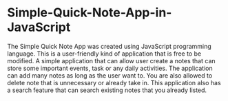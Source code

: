# Simple-Quick-Note-App-in-JavaScript
The Simple Quick Note App was created using JavaScript programming language.
This is a user-friendly kind of application that is free to be modified. 
A simple application that can allow user create a notes that can store some important events, task or any daily activities.
The application can add many notes as long as the user want to. 
You are also allowed to delete note that is unnecessary or already take in. 
This application also has a search feature that can search existing notes that you already listed.

